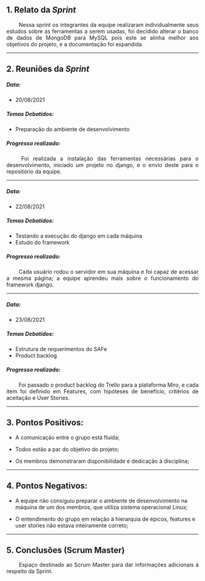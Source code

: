 ## 1. Relato da _Sprint_

<p align="justify">&emsp;&emsp; Nessa sprint os integrantes da equipe realizaram individualmente seus estudos sobre as ferramentas a serem usadas, foi decidido alterar o banco de dados de MongoDB para MySQL pois este se alinha melhor aos objetivos do projeto, e a documentação foi expandida.</p>


------------
## 2. Reuniões da _Sprint_ 
##### Data:
- 20/08/2021

##### _Temas Debatidos:_
-  Preparação do ambiente de desenvolvimento

##### Progresso realizado: 
<p align="justify">&emsp;&emsp; Foi realizada a instalação das ferramentas necessárias para o desenvolvimento, iniciado um projeto no django, e o envio deste para o repositório da equipe.</p>

------------
##### Data:
- 22/08/2021

##### _Temas Debatidos:_
-  Testando a execução do django em cada máquina
-  Estudo do framework

##### Progresso realizado: 
<p align="justify">&emsp;&emsp; Cada usuário rodou o servidor em sua máquina e foi capaz de acessar a mesma página; a equipe aprendeu mais sobre o funcionamento do framework django.</p>

------------
##### Data:
- 23/08/2021

##### _Temas Debatidos:_
-  Estrutura de requerimentos do SAFe
-  Product backlog 

##### Progresso realizado: 
<p align="justify">&emsp;&emsp; Foi passado o product backlog do Trello para a plataforma Miro, e cada item foi definido em Features, com hipóteses de benefício, critérios de aceitação e User Stories.</p>

------------

## 3. Pontos Positivos:

* A comunicação entre o grupo está fluida;

* Todos estão a par do objetivo do projeto;

* Os membros demonstraram disponibilidade e dedicação à disciplina;

-----------

## 4. Pontos Negativos:

* A equipe não consiguiu preparar o ambiente de desenvolvimento na máquina de um dos membros, que utiliza sistema operacional Linux;

* O entendimento do grupo em relação à hierarquia de épicos, features e user stories não estava inteiramente correto;

-----------

## 5. Conclusões (Scrum Master)

<p align="justify">&emsp;&emsp; Espaço destinado ao Scrum Master para dar informações adicionais á respeito da Sprint.</p>